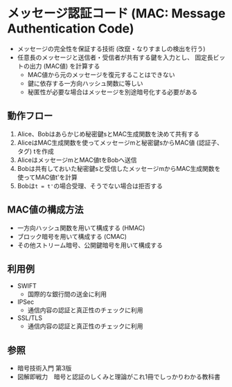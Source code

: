 # メッセージ認証コード (MAC: Message Authentication Code)
- メッセージの完全性を保証する技術 (改竄・なりすましの検出を行う)
- 任意長のメッセージと送信者・受信者が共有する鍵を入力とし、
  固定長ビットの出力 (MAC値) を計算する
  - MAC値から元のメッセージを復元することはできない
  - 鍵に依存する一方向ハッシュ関数に等しい
  - 秘匿性が必要な場合はメッセージを別途暗号化する必要がある

## 動作フロー
1. Alice、Bobはあらかじめ秘密鍵sとMAC生成関数を決めて共有する
2. AliceはMAC生成関数を使ってメッセージmと秘密鍵sからMAC値 (認証子、タグ) tを作成
3. AliceはメッセージmとMAC値tをBobへ送信
4. Bobは共有しておいた秘密鍵sと受信したメッセージmからMAC生成関数を使ってMAC値t'を計算
5. Bobは`t = t'`の場合受理、そうでない場合は拒否する

## MAC値の構成方法
- 一方向ハッシュ関数を用いて構成する (HMAC)
- ブロック暗号を用いて構成する (CMAC)
- その他ストリーム暗号、公開鍵暗号を用いて構成する

## 利用例
- SWIFT
  - 国際的な銀行間の送金に利用
- IPSec
  - 通信内容の認証と真正性のチェックに利用
- SSL/TLS
  - 通信内容の認証と真正性のチェックに利用

## 参照
- 暗号技術入門 第3版
- 図解即戦力　暗号と認証のしくみと理論がこれ1冊でしっかりわかる教科書

